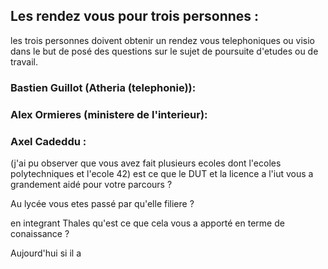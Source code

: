 ## Les rendez vous pour trois personnes  :

les trois personnes doivent obtenir un rendez vous telephoniques ou visio dans le but de posé des questions sur le sujet de poursuite d'etudes ou de travail. 

### Bastien Guillot (Atheria (telephonie)):










### Alex Ormieres (ministere de l'interieur):






### Axel Cadeddu :

(j'ai pu observer que vous avez fait plusieurs ecoles dont l'ecoles polytechniques et l'ecole 42) est ce que le DUT et la licence a l'iut vous a grandement aidé pour votre parcours ?

Au lycée vous etes passé par qu'elle filiere ? 

en integrant Thales qu'est ce que cela vous a apporté en terme de conaissance ? 

Aujourd'hui si il a 